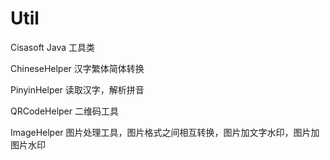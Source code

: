 # Util
Cisasoft Java 工具类

ChineseHelper
汉字繁体简体转换

PinyinHelper
读取汉字，解析拼音

QRCodeHelper
二维码工具

ImageHelper
图片处理工具，图片格式之间相互转换，图片加文字水印，图片加图片水印